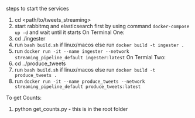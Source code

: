 steps to start the services
1. cd <path/to/tweets_streaming>
2. start rabbitmq and elasticsearch first by using command `docker-compose up -d` and wait until it starts
On Terminal One:
3. cd ./ingester
4. run `bash build.sh` if linux/macos else run `docker build -t ingester .`
5. run `docker run -it --name ingester --network streaming_pipeline_default ingester:latest`
On Termial Two:
6. cd ../produce_tweets
7. run `bash build.sh` if linux/macos else run `docker build -t produce_tweets .`
8. run `docker run -it --name produce_tweets --network streaming_pipeline_default produce_tweets:latest`

To get Counts:

1. python get_counts.py - this is in the root folder
